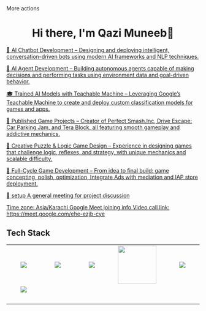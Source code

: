 <body>More actions
  <div align="center">
    <h1> Hi there, I'm Qazi Muneeb👋<a href="https://qazions.github.io/Qazi Muneeb/"></h1>
  </div>
<p align="center">

🧠 AI Chatbot Development – Designing and deploying intelligent, conversation-driven bots using modern AI frameworks and NLP techniques.

🤖 AI Agent Development – Building autonomous agents capable of making decisions and performing tasks using environment data and goal-driven behavior.

🎓 Trained AI Models with Teachable Machine – Leveraging Google’s Teachable Machine to create and deploy custom classification models for games and apps.

🚀 Published Game Projects – Creator of Perfect Smash.Inc, Drive Escape: Car Parking Jam, and Tera Block, all featuring smooth gameplay and addictive mechanics.

🧩 Creative Puzzle & Logic Game Design – Experience in designing games that challenge logic, reflexes, and strategy, with unique mechanics and scalable difficulty.

💼 Full-Cycle Game Development – From idea to final build: game concepting, polish, optimization, Integrate Ads with mediation and IAP store deployment.

📧 setup A general meeting for project discussion

Time zone: Asia/Karachi
Google Meet joining info
Video call link: https://meet.google.com/ehe-ezjb-cye

<h2>Tech Stack</h2>

<table width="100">
<tr>
    <td align='center' width="200">
        <img src="https://i.postimg.cc/wBQ66mZG/download.png" >
    </td>

  <td align='center' width="200">
        <img src="https://i.postimg.cc/T38Gg0Xs/download.jpg"  >
    </td>
 <td align='center' width="200">
        <img src="https://i.postimg.cc/LsDpdMZd/unity-logo-png-seeklogo-274050.png">
    </td>
 <td align='center' width="200">
        <img src="https://www.svgrepo.com/show/353648/dialogflow.svg" width="100">
    </td>
 <td align='center' width="200">
        <img src="https://i.postimg.cc/vZn6vsdx/download-1.png">
    </td>

</tr>

<tr>
    <td align='center'>
        <img src="https://www.vectorlogo.zone/logos/reactjs/reactjs-ar21.svg">
    </td>
    <td align='center'>
        <img src="">
    </td>
 <td align='center'>
        <img src="" >
    </td>
     <td align='center'>
        <img src="">
    </td>    
    <td align='center'>
        <img src="">
    </td>
</tr>

<tr>
    <td align='center'>
        <img src="">
    </td>
    <td align='center'>
        <img src="">
    </td>
 <td align='center'>
        <img src="" >
        <img src="" >
    </td>
     <td align='center'>
        <img src="">
    </td>    
    <td align='center'>
        <img src="">
    </td>
</tr>



</table>
</p>

 </p>

<br>
